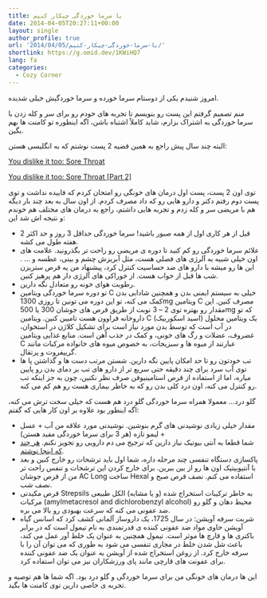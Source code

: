 ```yaml
---
title: با سرما خوردگی چیکار کنیم
date: 2014-04-05T20:27:11+00:00
layout: single
author_profile: true
url: '2014/04/05/با-سرما-خوردگی-چیکار-کنیم/'
shortlink: https://g.omid.dev/1KWiHQ7
lang: fa
categories: 
  - Cozy Corner
---
```

امروز شنیدم یکی از دوستام سرما خورده و سرما خوردگیش خیلی شدیده.

منم تصمیم گرفتم این پست رو بنویسم تا تجربه های خودم رو برای سر و کله زدن با سرما خوردگی به اشتراک بزارم، شاید کاملاً اشتباه باشن، اگه اینطوره تو کامنت ها بهم بگین.

البته چند سال پیش راجع به همین قضیه 2 پست نوشتم که به انگلیسی هستن:

[You dislike it too: Sore Throat](/2012/01/12/you-dislike-it-too-sore-throat/ "You dislike it too: Sore Throat")

[You dislike it too: Sore Throat \[Part 2\]](/2012/01/18/you-dislike-it-too-sore-throat-part-2/ "You dislike it too: Sore Throat [Part 2]")

توی اون 2 پست، پست اول درمان های خونگی رو امتحان کردم که فاییده نداشت و توی پست دوم رفتم دکتر و دارو هایی رو که داد مصرف کردم. از اون سال به بعد چند بار دیگه هم با مریضی سر و کله زدم و تجربه هایی داشتم، راجع به درمان های مختلف هم خوندم و نتیجه اش شد این:

*   قبل از هر کاری اول از همه صبور باشید! سرما خوردگی حداقل 3 روز و حد اکثر 2 هفته طول می کشه.
*   علائم سرما خوردگی رو کم کنید تا دوره ی مریضی رو راحت تر بگذرونید. علامت های اون خیلی شبیه به آلرژی های فصلی هست، مثل آبریزش چشم و بینی، عطسه و … . این ها رو میشه با دارو های ضد حساسیت کنترل کرد، پیشنهاد من یه قرص ستریزن شب ها قبل از خواب هست. از خوراکی های آلرژی دار هم پرهیز کنین.
*   رطوبت هوای خونه رو متعادل نگه دارین.
*   تو دوره سرما خوردگی ویتامین C خیلی به سیستم ایمنی بدن و همچنین شادابی بدن کمک می کنه، تو این دوره می تونین تا روزی 1300mg ویتامین C مصرف کنین. این مقدار رو بهتره توی 2 – 3 نوبت از طریق قرص های جوشان 300 یا 500mg که تو داروخانه فراوون هست تامیین کنین. ویتامین C (اسید اسکوربیک) یک ویتامین محلول در آب است که توسط بدن مورد نیاز است برای تشکیل کلاژن در استخوان، غضروف، عضلات و رگ های خونی، و کمک در جذب آهن است. منابع غذایی ویتامین C عبارتند از میوه ها و سبزیجات، به خصوص میوه های خانواده مرکبات مانند گریپفروت و پرتقال.
*   تب خودتون رو تا حد امکان پایین نگه دارین. شستن مرتب دست ها و گذاشتن پا ها توی آب سرد برای چند دقیقه حتی سریع تر از دارو های تب بر دمای بدن رو پایین میاره، اما از استفاده از قرص استامینیوفن صرف نظر نکنین، چون به جز اینکه تب رو کنترل می کنه، اون درد کلی بدن رو که به خاطر بیماری هست رو هم کم می کنه.

گلو درد… معمولا همراه سرما خوردگی گلو درد هم هست که خیلی سخت ترش می کنه، اگه اینطور بود علاوه بر اون کار هایی که گفتم:

*   مقدار خیلی زیادی نوشیدنی های گرم بنوشین. نوشیدنی مورد علاقه من آب \+ عسل \+ لیمو تازه (هر 3 برای سرما خوردگی مفید هستن)
*   شما قطعا به آنتی بیوتیک نیاز دارین که ترجیح می دم دارویی رو تجویز نکنم. [هر چند که اینجا نوشتم](/2012/01/18/you-dislike-it-too-sore-throat-part-2/).
*   پاکسازی دستگاه تنفسی چند مرحله داره، شما اول باید ترشحات رو خارج کنین و بعد با آنتیوبیتیک اون ها رو از بین ببرین. برای خارج کردن این ترشحات و تنفس راحت تر من از قرص جوشان AC Long ساخت Hexal استفاده می کنم. نصف قرص صبح و نصف شب.
*   قرص مکیدنی Strepsils به خاطر ترکیبات استخراج شده (و یا مشابه) الکل طبیعی مرکبات (amylmetacresol and dichlorobenzyl alcohol) محیط دهان و گلو رو ضد عفونی می کنه که سرعت بهبودی رو بالا می بره.
*   شربت سرفه آویشن: در سال 1725، یک داروساز آلمانی کشف کرد که اسانس گیاه آویشن حاوی مواد ضد عفونی کننده ی قدرتمندی به نام تیمول است که در برابر باکتری ها و قارچ ها موثر است. تیمول همچنین به عنوان یک خلط آور عمل می کند، باعث شل شدن خلط در مجاری تنفسی می شود به طوری که می توان آن را با سرفه خارج کرد. از روغن استخراج شده از آویشن به عنوان یک ضد عفونی کننده برای عفونت های قارچی مانند پای ورزشکاران نیز می توان استفاده کرد.

این ها درمان های خونگی من برای سرما خوردگی و گلو درد بود. اگه شما ها هم توصیه و تجربه ی خاصی دارین توی کامنت ها بگید.